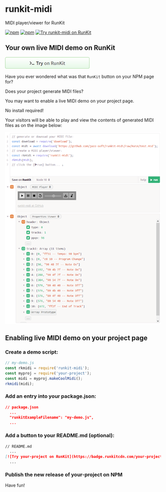 # runkit-midi
MIDI player/viewer for RunKit

[![npm](https://img.shields.io/npm/v/runkit-midi.svg)](https://www.npmjs.com/package/runkit-midi)
[![npm](https://img.shields.io/npm/dt/runkit-midi.svg)](https://www.npmjs.com/package/runkit-midi)
[![Try runkit-midi on RunKit](https://badge.runkitcdn.com/runkit-midi.svg)](https://npm.runkit.com/runkit-midi)

## Your own live MIDI demo on RunKit

[![runkit](https://github.com/jazz-soft/runkit-midi/raw/main/media/runkit.png)](https://npm.runkit.com/runkit-midi)

Have you ever wondered what was that `RunKit` button on your NPM page for?

Does your project generate MIDI files?

You may want to enable a live MIDI demo on your project page.

No install required!

Your visitors will be able to play and view the contents of generated MIDI files as on the image below:

[![screenshot](https://github.com/jazz-soft/runkit-midi/raw/main/media/rkmidi.png)](https://npm.runkit.com/runkit-midi)

## Enabling live MIDI demo on your project page

### Create a demo script:
```js
// my-demo.js
const rkmidi = require('runkit-midi');
const myproj = require('your-project');
const midi = myproj.makeCoolMidi();
rkmidi(midi);
```

### Add an entry into your package.json:
```json
// package.json
  ...
  "runkitExampleFilename": "my-demo.js",
  ...
```

### Add a button to your README.md (optional):
```md
// README.md
  ...
[![Try your-project on RunKit](https://badge.runkitcdn.com/your-project.svg)](https://npm.runkit.com/your-project)
  ...
```

### Publish the new release of your-project on NPM
Have fun!